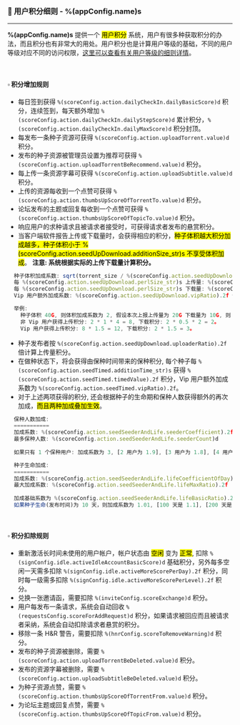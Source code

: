 ### :orange_book: 用户积分细则 - %(appConfig.name)s
---
**%(appConfig.name)s** 提供一个 <mark>用户积分</mark> 系统，用户有很多种获取积分的办法，而且积分也有非常大的用处。用户积分也是计算用户等级的基础，不同的用户等级对应不同的访问权限，[这里可以查看有关用户等级的细则详情](/about/manual/userLevelRules)。

&emsp;

#### :white_small_square: 积分增加规则
* 每日签到获得 `%(scoreConfig.action.dailyCheckIn.dailyBasicScore)d` 积分，连续签到，每天额外增加 `%(scoreConfig.action.dailyCheckIn.dailyStepScore)d` 累计积分，`%(scoreConfig.action.dailyCheckIn.dailyMaxScore)d` 积分封顶。
* 每发布一条种子资源可获得 `%(scoreConfig.action.uploadTorrent.value)d` 积分。
* 发布的种子资源被管理员设置为推荐可获得 `%(scoreConfig.action.uploadTorrentBeRecommend.value)d` 积分。
* 每上传一条资源字幕可获得 `%(scoreConfig.action.uploadSubtitle.value)d` 积分。
* 上传的资源每收到一个点赞可获得 `%(scoreConfig.action.thumbsUpScoreOfTorrentTo.value)d` 积分。
* 论坛发布的主题或回复每收到一个点赞可获得 `%(scoreConfig.action.thumbsUpScoreOfTopicTo.value)d` 积分。
* 响应用户的求种请求且被请求者接受时，可获得请求者发布的悬赏积分。
* 当客户端软件报告上传或下载量时，会获得相应的积分，<mark>种子体积越大积分加成越多，种子体积小于 %(scoreConfig.action.seedUpDownload.additionSize_str)s 不享受体积加成</mark>。
  <span class="text-danger">**注意: 系统根据实际的上传下载量计算积分。**</span>
```javascript
  种子体积加成系数: sqrt(torrent_size / %(scoreConfig.action.seedUpDownload.additionSize_str)s)。
  每 %(scoreConfig.action.seedUpDownload.perlSize_str)s 上传量: %(scoreConfig.action.seedUpDownload.uploadValue).2f 积分。
  每 %(scoreConfig.action.seedUpDownload.perlSize_str)s 下载量: %(scoreConfig.action.seedUpDownload.downloadValue).2f 积分。
  Vip 用户额外加成系数: %(scoreConfig.action.seedUpDownload.vipRatio).2f 倍。

  举例: 
    种子体积 40G, 则体积加成系数为 2, 假设本次上报上传量为 20G 下载量为 10G, 则：
    非 Vip 用户获得上传积分: 2 * 1 * 4 = 8, 下载积分: 2 * 0.5 * 2 = 2。
    Vip 用户获得上传积分: 8 * 1.5 = 12, 下载积分: 2 * 1.5 = 3。
```
* 种子发布者按 `%(scoreConfig.action.seedUpDownload.uploaderRatio).2f` 倍计算上传量积分。
* 在做种状态下，将会获得由保种时间带来的保种积分, 每个种子每 `%(scoreConfig.action.seedTimed.additionTime_str)s` 获得 `%(scoreConfig.action.seedTimed.timedValue).2f` 积分，Vip 用户额外加成系数为 `%(scoreConfig.action.seedTimed.vipRatio).2f`。
* 对于上述两项获得的积分, 还会根据种子的生命期和保种人数获得额外的再次加成，<mark>而且两种加成叠加生效</mark>。
```javascript
  保种人数加成:
  ===========
  加成系数: %(scoreConfig.action.seedSeederAndLife.seederCoefficient).2f
  最多保种人数: %(scoreConfig.action.seedSeederAndLife.seederCount)d
  
  如果只有 1 个保种用户: 加成系数为 3, [2 用户为 1.9], [3 用户为 1.8], [4 用户为 1.7], [5 用户为 1.6], [6 用户为 1.5], [7 用户为 1.4], [8 用户为 1.3], [9 用户为 1.2], [10 用户为 1.1], [超过 10 用户为 1, 相当于没有加成]。
```
```javascript
  种子生命加成:
  ===========
  加成系数: %(scoreConfig.action.seedSeederAndLife.lifeCoefficientOfDay).3f
  最大加成系数: %(scoreConfig.action.seedSeederAndLife.lifeMaxRatio).2f
  
  加成基础系数为 %(scoreConfig.action.seedSeederAndLife.lifeBasicRatio).2f, 根据种子生命每天增加 %(scoreConfig.action.seedSeederAndLife.lifeCoefficientOfDay).3f。
  如果种子生命(发布时间)为 10 天，则加成系数为 1.01, [100 天是 1.1], [200 天是 1.2], 以此类推，最大加成系数为 %(scoreConfig.action.seedSeederAndLife.lifeMaxRatio).2f。
```

&emsp;

#### :white_small_square: 积分扣除规则
* 重新激活长时间未使用的用户帐户，帐户状态由 <mark>空闲</mark> 变为 <mark>正常</mark>, 扣除 `%(signConfig.idle.activeIdleAccountBasicScore)d` 基础积分，另外每多空闲一天需多扣除 `%(signConfig.idle.activeMoreScorePerDay).2f` 积分，同时每一级需多扣除 `%(signConfig.idle.activeMoreScorePerLevel).2f` 积分。
* 兑换一张邀请函，需要扣除 `%(inviteConfig.scoreExchange)d` 积分。
* 用户每发布一条请求，系统会自动回收 `%(requestsConfig.scoreForAddRequest)d` 积分，如果请求被回应而且被请求者采纳，系统会自动扣除请求者悬赏的积分。
* 移除一条 H&R 警告，需要扣除 `%(hnrConfig.scoreToRemoveWarning)d` 积分。
* 发布的种子资源被删除，需要 `%(scoreConfig.action.uploadTorrentBeDeleted.value)d` 积分。
* 发布的资源字幕被删除，需要 `%(scoreConfig.action.uploadSubtitleBeDeleted.value)d` 积分。
* 为种子资源点赞，需要 `%(scoreConfig.action.thumbsUpScoreOfTorrentFrom.value)d` 积分。
* 为论坛主题或回复点赞，需要 `%(scoreConfig.action.thumbsUpScoreOfTopicFrom.value)d` 积分。